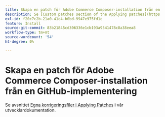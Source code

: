 ```yaml
---
title: Skapa en patch för Adobe Commerce Composer-installation från en GitHub-implementering
description: Se [Custom patches section of the Applying patches](https://devdocs.magento.com/guides/v2.3/comp-mgr/patching.html#custom-patches) i vår utvecklardokumentation.
exl-id: f20c7c2b-21a0-41c4-b0bd-9947e975fd1c
feature: Install
source-git-commit: 83b21845cd306336e1cb193a9541478c8a38eea8
workflow-type: tm+mt
source-wordcount: '54'
ht-degree: 0%

---
```


# Skapa en patch för Adobe Commerce Composer-installation från en GitHub-implementering

Se avsnittet [Egna korrigeringsfiler i Applying Patches](https://devdocs.magento.com/guides/v2.3/comp-mgr/patching.html#custom-patches) i vår utvecklardokumentation.
